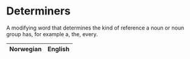 # Determiners

A modifying word that determines the kind of reference a noun or noun group has, for example a, the, every.

| Norwegian | English |
| --- | --- |
<wordsGoHere>